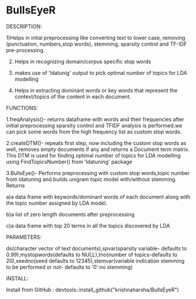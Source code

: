 # BullsEyeR

DESCRIPTION:

1)Helps in intial preprocessing like converting text to lower case, removing (punctuation, numbers,stop words), stemming, sparsity control   and TF-IDF pre-processing.

2) Helps in recognizing domain/corpus specific stop words 

3) makes use of 'ldatunig' output to pick optimal number of topics for LDA modelling 

4) Helps in extracting dominant words or key words that represent the context/topics of the content in each document. 

FUNCTIONS: 

1.freqAnalysis()- returns dataframe with words and their frequencies after initial preprocessing sparsity control and TFIDF analysis is performed.we can pick some words from the high frequency list as custom stop words.

2.createDTM()- repeats first step, now including the custom stop words as well, removes empty documents if any and returns a Document term matrix. This DTM is used for finding optimal number of topics for LDA modelling  using FindTopicsNumber() from 'ldatuning' package

3.BullsEye()- Performs preprocessing with custom stop words,topic number from ldatuning and builds unigram topic model with/without stemming. Returns    

   a)a data frame with keywords/dominant words of each document along with the topic number assigned by LDA model.
  
   b)a list of zero length documents after preprocessing 
  
   c)a data frame with top 20 terms in all the topics discovered by LDA 

PARAMETERS:

ds(character vector of text documents),spvar(sparsity variable- defaults to 0.99),mystopwords(defaults to NULL),tno(number of topics-defaults to 20),seedno(seed defaults to 12345),stemvar(variable indication stemming to be performed or not- defaults to '0':no stemming)

INSTALL:

Install from GitHub :  devtools::install_github("krishnaharsha/BullsEyeR")
